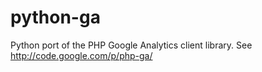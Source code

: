 python-ga
=========

Python port of the PHP Google Analytics client library. See http://code.google.com/p/php-ga/
